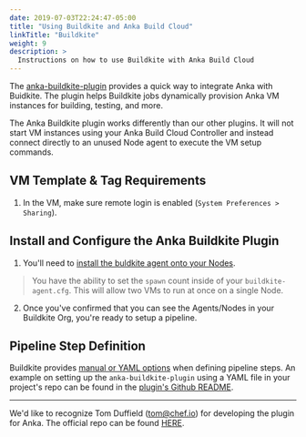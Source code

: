 ```yaml
---
date: 2019-07-03T22:24:47-05:00
title: "Using Buildkite and Anka Build Cloud"
linkTitle: "Buildkite"
weight: 9
description: >
  Instructions on how to use Buildkite with Anka Build Cloud
---
```


The [anka-buildkite-plugin](https://github.com/chef/anka-buildkite-plugin) provides a quick way to integrate Anka with Buidkite. The plugin helps Buildkite jobs dynamically provision Anka VM instances for building, testing, and more.

The Anka Buildkite plugin works differently than our other plugins. It will not start VM instances using your Anka Build Cloud Controller and instead connect directly to an unused Node agent to execute the VM setup commands.

## VM Template & Tag Requirements

1. In the VM, make sure remote login is enabled (`System Preferences > Sharing`).

## Install and Configure the Anka Buildkite Plugin

1. You'll need to [install the buldkite agent onto your Nodes](https://buildkite.com/docs/agent/v3/osx).
> You have the ability to set the `spawn` count inside of your `buildkite-agent.cfg`. This will allow two VMs to run at once on a single Node.
2. Once you've confirmed that you can see the Agents/Nodes in your Buildkite Org, you're ready to setup a pipeline.

## Pipeline Step Definition

Buildkite provides [manual or YAML options](https://buildkite.com/docs/pipelines/command-step) when defining pipeline steps. An example on setting up the `anka-buildkite-plugin` using a YAML file in your project's repo can be found in the [plugin's Github README](https://github.com/veertuinc/anka-buildkite-plugin).

---

We'd like to recognize Tom Duffield (tom@chef.io) for developing the plugin for Anka. The official repo can be found [HERE](https://github.com/chef/anka-buildkite-plugin).